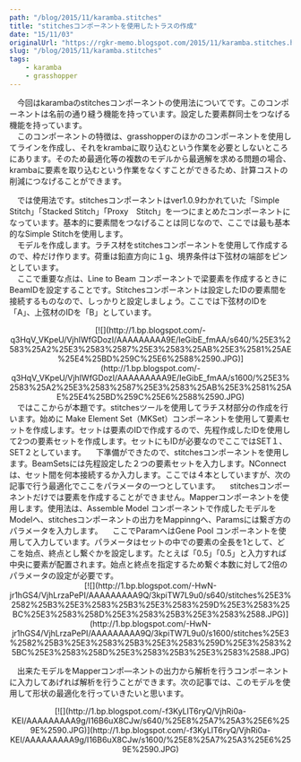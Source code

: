 ```yaml
---
path: "/blog/2015/11/karamba.stitches"
title: "stitchesコンポーネントを使用したトラスの作成"
date: "15/11/03"
originalUrl: "https://rgkr-memo.blogspot.com/2015/11/karamba.stitches.html"
slug: "/blog/2015/11/karamba.stitches"
tags:
    - karamba
    - grasshopper
---
```

　今回はkarambaのstitchesコンポーネントの使用法についてです。このコンポーネントは名前の通り縫う機能を持っています。設定した要素群同士をつなげる機能を持っています。  
　このコンポーネントの特徴は、grasshopperのほかのコンポーネントを使用してラインを作成し、それをkrambaに取り込むという作業を必要としないところにあります。そのため最適化等の複数のモデルから最適解を求める問題の場合、krambaに要素を取り込むという作業をなくすことができるため、計算コストの削減につなげることができます。  

　では使用法です。stitchesコンポーネントはver1.0.9わかれていた「Simple Stitch」「Stacked Stitch」「Proxy　Stitch」を一つにまとめたコンポーネントになっています。基本的に要素間をつなげることは同じなので、ここでは最も基本的なSimple Stitchを使用します。  
　モデルを作成します。ラチス材をstitchesコンポーネントを使用して作成するので、枠だけ作ります。荷重は鉛直方向に１g、境界条件は下弦材の端部をピンとしています。  
　ここで重要な点は、Line to Beam コンポーネントで梁要素を作成するときにBeamIDを設定することです。Stitchesコンポーネントは設定したIDの要素間を接続するものなので、しっかりと設定しましょう。ここでは下弦材のIDを「A」、上弦材のIDを「B」としています。  

<div class="separator" style="clear: both; text-align: center;">[![](http://1.bp.blogspot.com/-q3HqV_VKpeU/VjhIWfGDozI/AAAAAAAAA9E/IeGibE_fmAA/s640/%25E3%2583%25A2%25E3%2583%2587%25E3%2583%25AB%25E3%2581%25AE%25E4%25BD%259C%25E6%2588%2590.JPG)](http://1.bp.blogspot.com/-q3HqV_VKpeU/VjhIWfGDozI/AAAAAAAAA9E/IeGibE_fmAA/s1600/%25E3%2583%25A2%25E3%2583%2587%25E3%2583%25AB%25E3%2581%25AE%25E4%25BD%259C%25E6%2588%2590.JPG)</div>  
　ではここからが本題です。stitchesツールを使用してラチス材部分の作成を行います。始めに Make Element Set（MKSet）コンポーネントを使用して要素セットを作成します。セットは要素のIDで作成するので、先程作成したIDを使用して2つの要素セットを作成します。セットにもIDが必要なのでここではSET１、SET２としています。  
　下準備ができたので、stitchesコンポーネントを使用します。BeamSetsには先程設定した２つの要素セットを入力します。NConnectは、セット間を何本接続するか入力します。ここでは４本としていますが、次の記事で行う最適化でここをパラメータの一つとしています。  
　stitchesコンポーネントだけでは要素を作成することができません。Mapperコンポーネントを使用します。使用法は、Assemble Model コンポーネントで作成したモデルをModelへ、stitchesコンポーネントの出力をMappinngへ、Paramsには繋ぎ方のパラメータを入力します。  
　ここでParamへはGene Pool コンポーネントを使用して入力しています。パラメータはセットの中での要素の全長を1として、どこを始点、終点とし繋ぐかを設定します。たとえば「0.5」「0.5」と入力すれば中央に要素が配置されます。始点と終点を指定するため繋ぐ本数に対して2倍のパラメータの設定が必要です。  

<div class="separator" style="clear: both; text-align: center;">[![](http://1.bp.blogspot.com/-HwN-jr1hGS4/VjhLrzaPePI/AAAAAAAAA9Q/3kpiTW7L9u0/s640/stitches%25E3%2582%25B3%25E3%2583%25B3%25E3%2583%259D%25E3%2583%25BC%25E3%2583%258D%25E3%2583%25B3%25E3%2583%2588.JPG)](http://1.bp.blogspot.com/-HwN-jr1hGS4/VjhLrzaPePI/AAAAAAAAA9Q/3kpiTW7L9u0/s1600/stitches%25E3%2582%25B3%25E3%2583%25B3%25E3%2583%259D%25E3%2583%25BC%25E3%2583%258D%25E3%2583%25B3%25E3%2583%2588.JPG)</div>  

　出来たモデルをMapperコンポ―ネントの出力から解析を行うコンポーネントに入力してあげれば解析を行うことができます。次の記事では、このモデルを使用して形状の最適化を行っていきたいと思います。  

<div class="separator" style="clear: both; text-align: center;">[![](http://1.bp.blogspot.com/-f3KyLlT6ryQ/VjhRi0a-KEI/AAAAAAAAA9g/I16B6uX8CJw/s640/%25E8%25A7%25A3%25E6%259E%2590.JPG)](http://1.bp.blogspot.com/-f3KyLlT6ryQ/VjhRi0a-KEI/AAAAAAAAA9g/I16B6uX8CJw/s1600/%25E8%25A7%25A3%25E6%259E%2590.JPG)</div>  
